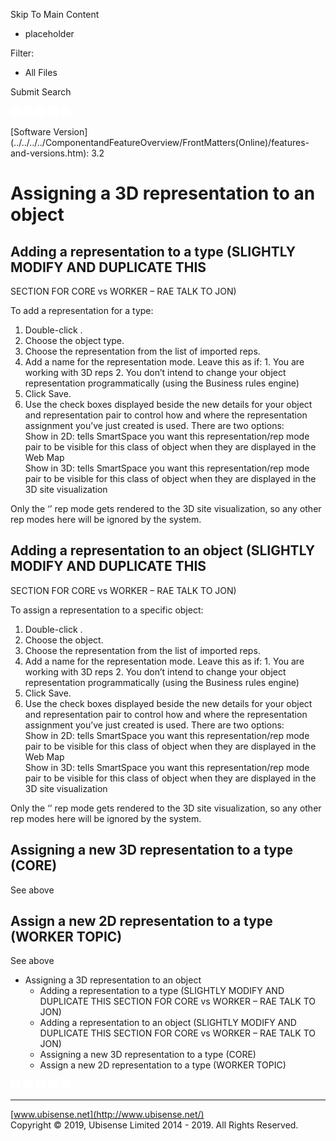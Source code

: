 

Skip To Main Content

[](../../../../Home.htm)

  * placeholder

Filter:

  * All Files

Submit Search

![Navigate previous](../../../../images/transparent.gif) ![Navigate
next](../../../../images/transparent.gif) ![Expand
all](../../../../images/transparent.gif)
![](../../../../images/transparent.gif)
![Print](../../../../images/transparent.gif)

[Software
Version](../../../../ComponentandFeatureOverview/FrontMatters\(Online\)/features-
and-versions.htm): 3.2

# Assigning a 3D representation to an object

## Adding a representation to a type (SLIGHTLY MODIFY AND DUPLICATE THIS
SECTION FOR CORE vs WORKER – RAE TALK TO JON)

To add a representation for a type:

  1. Double-click <Add new type rep>.
  2. Choose the object type.
  3. Choose the representation from the list of imported reps.
  4. Add a name for the representation mode. Leave this as <default> if:
    1. You are working with 3D reps
    2. You don’t intend to change your object representation programmatically (using the Business rules engine)
  5. Click Save.
  6. Use the check boxes displayed beside the new details for your object and representation pair to control how and where the representation assignment you’ve just created is used. There are two options:  
Show in 2D: tells SmartSpace you want this representation/rep mode pair to be
visible for this class of object when they are displayed in the Web Map  
Show in 3D: tells SmartSpace you want this representation/rep mode pair to be
visible for this class of object when they are displayed in the 3D site
visualization

Only the ‘<default>’ rep mode gets rendered to the 3D site visualization, so
any other rep modes here will be ignored by the system.

## Adding a representation to an object (SLIGHTLY MODIFY AND DUPLICATE THIS
SECTION FOR CORE vs WORKER – RAE TALK TO JON)

To assign a representation to a specific object:

  1. Double-click <Add new object rep>.
  2. Choose the object.
  3. Choose the representation from the list of imported reps.
  4. Add a name for the representation mode. Leave this as <default> if:
    1. You are working with 3D reps
    2. You don’t intend to change your object representation programmatically (using the Business rules engine)
  5. Click Save.
  6. Use the check boxes displayed beside the new details for your object and representation pair to control how and where the representation assignment you’ve just created is used. There are two options:  
Show in 2D: tells SmartSpace you want this representation/rep mode pair to be
visible for this class of object when they are displayed in the Web Map  
Show in 3D: tells SmartSpace you want this representation/rep mode pair to be
visible for this class of object when they are displayed in the 3D site
visualization

Only the ‘<default>’ rep mode gets rendered to the 3D site visualization, so
any other rep modes here will be ignored by the system.

## Assigning a new 3D representation to a type (CORE)

See above

## Assign a new 2D representation to a type (WORKER TOPIC)

See above

  * Assigning a 3D representation to an object
    * Adding a representation to a type (SLIGHTLY MODIFY AND DUPLICATE THIS SECTION FOR CORE vs WORKER – RAE TALK TO JON)
    * Adding a representation to an object (SLIGHTLY MODIFY AND DUPLICATE THIS SECTION FOR CORE vs WORKER – RAE TALK TO JON)
    * Assigning a new 3D representation to a type (CORE)
    * Assign a new 2D representation to a type (WORKER TOPIC)

![Navigate previous](../../../../images/transparent.gif) ![Navigate
next](../../../../images/transparent.gif) ![Expand
all](../../../../images/transparent.gif)
![](../../../../images/transparent.gif)
![Print](../../../../images/transparent.gif)

* * *

[www.ubisense.net](http://www.ubisense.net/)  
Copyright © 2019, Ubisense Limited 2014 - 2019. All Rights Reserved.

